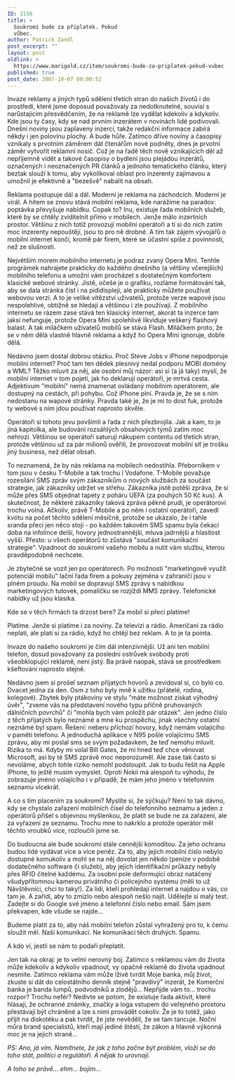 ```yaml
---
ID: 2156
title: >
  Soukromí bude za příplatek. Pokud
  vůbec.
author: Patrick Zandl
post_excerpt: ""
layout: post
oldlink: >
  https://www.marigold.cz/item/soukromi-bude-za-priplatek-pokud-vubec
published: true
post_date: 2007-10-07 09:00:52
---
```

Invaze reklamy a jiných typů sdělení třetích stran do našich životů i do prostředí, které jsme doposud považovaly za nedotknutelné, souvisí s narůstajícím přesvědčením, že na reklamě lze vydělat kdekoliv a kdykoliv. Kde jsou ty časy, kdy se nad prvním inzerátem v novinách lidé podivovali. Dnešní noviny jsou zaplaveny inzercí, takže redakční informace zabírá někdy i jen polovinu plochy. A bude hůře. Zatímco dříve noviny a časopisy vznikaly s prvotním záměrem dát čtenářům nové podněty, dnes je prvotní záměr vytvořit reklamní nosič. Což je na řadě těch nově vznikajících děl až nepříjemně vidět a takové časopisy o bydlení jsou plejádou inzerátů, označených i neoznačených PR článků a jednoho tematického článku, který beztak slouží k tomu, aby vykolíkoval oblast pro inzerenty zajímavou a umožnil je efektivně a "bezešvě" nabalit na obsah. 

Reklama postupuje dál a dál. Moderní je reklama na záchodcích. Moderní je virál. A hitem se znovu stává mobilní reklama, kde narážíme na paradox: poptávka převyšuje nabídku. Copak to? Inu, existuje řada mobilních služeb, které by se chtěly zviditelnit přímo v mobilech.  Jenže málo inzertních prostor. Většinu z nich totiž provozují mobilní operátoři a ti si do nich zatím moc inzerenty nepouštějí, jsou to  pro ně drobné. A tím tak zájem vývojářů o mobilní internet končí, kromě pár firem, které se účastní spíše z povinnosti, než ze slušnosti.

Největším morem mobilního internetu je podraz zvaný Opera Mini. Tenhle prográmek nahrajete prakticky do každého dnešního (a většiny včerejších) mobilního telefonu a umožní vám procházet s dostatečným komfortem klasické webové stránky. Jistě, očeše je o grafiku, rozláme formátování tak, aby se dala stránka číst i na pididispleji, ale prakticky můžete používat webovou verzi. A to je veliké vítězství uživatelů, protože verze wapové jsou nespolehlivé, obtížně se hledají a většinou i zle používají. Z mobilního internetu se rázem zase stává ten klasický internet, akorát ta inzerce tam jaksi nefunguje, protože Opera Mini spolehlivě likviduje veškerý flashový balast. A tak miláčkem uživatelů mobilů se stává Flash. Miláčkem proto, že se v něm dělá vlastně hlavně reklama a když ho Opera Mini ignoruje, dobře dělá. 

Nedávno jsem dostal dobrou otázku. Proč Steve Jobs v iPhone nepodporuje mobilní internet? Proč tam ten dědek plesnivý nedal podporu MOBI domény a WML? Těžko mluvit za něj, ale osobní můj názor: asi si (a já taky) myslí, že mobilní internet v tom pojetí, jak ho deklarují operátoři, je mrtvá cesta. Adjektivum "mobilní" nemá znamenat ovládaný mobilním operátorem, ale dostupný na cestách, při pohybu. Což iPhone plní. Pravda je, že se s ním nedostanu na wapové stránky. Pravda také je, že je mi to dost fuk, protože ty webové s ním jdou používat naprosto skvěle. 

Operátoři si tohoto jevu povšimli a řada z nich přezbrojila. Jak a kam, to je jiná kapitolka, ale budování rozsáhlých obsahových týmů zatím moc nehrozí. Většinou se operátoři saturují nákupem contentu od třetích stran, protože většinou už za pár milionů ověřili,  že provozovat mobilní síť je trošku jiný business, než dělat obsah. 

To neznamená, že by nás reklama na mobilech nedostihla. Přeborníkem v tom jsou v česku T-Mobile a tak trochu i Vodafone. T-Mobile považuje rozesílání SMS zpráv svým zákazníkům o nových službách za součást strategie, jak zákazníky udržet ve střehu. Zákazníka jistě potěší zpráva, že si může přes SMS objednat tapety z poháru UEFA (za pouhých 50 Kč kus). A skutečnost, že některé zákazníky taková zpráva pěkně prudí, je operátorovi trochu volná. Ačkoliv, právě T-Mobile a po něm i ostatní operátoři, zavedl kvótu na počet těchto sdělení měsíčně, protože se ukázalo, že i tahle sranda přeci jen něco stojí - po každém takovém SMS spamu byla čekací doba na infolince delší, hovory jednostrannější, mluva jadrnější a hlasitost vyšší. Přesto: u všech operátorů to zůstává "součást komunikační strategie". Vpadnout do soukromí vašeho mobilu a nutit vám službu, kterou pravděpodobně nechcete. 

Je zbytečné se vozit jen po operátorech. Po možnosti "marketingově využít potenciál mobilu" lační řada firem a pokusy zejména v zahraničí jsou v plném proudu. Na mobil se dopravují SMS zprávy s nabídkou marketingových tutovek, pomaličku se rozjíždí MMS zprávy. Telefonické nabídky už jsou klasika. 

Kde se v těch firmách ta drzost bere? Za mobil si přeci platíme!

Platíme. Jenže si platíme i za noviny. Za televizi a rádio. Američani za rádio neplatí, ale platí si za rádio, když ho chtějí bez reklam. A to je ta pointa. 

Invaze do našeho soukromí je čím dál intenzivnější. Už ani ten mobilní telefon, dosud považovaný za poslední ostrůvek svobody proti všeobklopující reklamě, není jistý. Ba právě naopak, stává se prostředkem kšeftování naprosto stejně. 

Nedávno jsem si prošel seznam přijatých hovorů a zevidoval si, co bylo co. Dvacet jedna za den. Osm z toho byly mně k užitku (přátelé, rodina, kolegové). Zbytek byly ptákoviny ve stylu "máte možnost získat výhodný úvěr", "zveme vás na představení nového typu příčně pruhovaných dálničních povrchů" či "mohla bych vám položit pár otázek". Jen jedno číslo z těch přijatých bylo neznámé a mne ku prospěchu, jinak všechny ostatní neznámé byl spam. Řešení: neberu příchozí hovory, když nemám volajícího v paměti telefonu. A jednoduchá aplikace v N95 pošle volajícímu SMS zprávu, aby mi poslal sms se svým požadavkem, že teď nemohu mluvit. Rizika to má. Kdyby mi volal Bill Gates, že mi hned teď chce věnovat Microsoft, asi by té SMS zprávě moc neporozuměl. Ale zase tak často si nevoláme, abych tohle riziko nemohl podstoupit. Jak to budu řešit na Apple iPhone, to ještě musím vymyslet. Oproti Nokii má alespoň tu výhodu, že zobrazuje jméno volajícího i v případě, že mám jeho jméno v telefonním seznamu vícekrát. 

A co s tím placením za soukromí? Myslíte si, že sýčkuju? Není to tak dávno, kdy se chystalo zařazení mobilních čísel do telefonního seznamu a jeden z operátorů přišel s objevnou myšlenkou, že platit se bude ne za zařazení, ale za vyřazení ze seznamu. Trochu mne to nakrklo a protože operátor měl těchto vroubků více, rozloučili jsme se. 

Do budoucna ale bude soukromí stále cennější komoditou. Za jeho ochranu budou lidé vydávat více a více peněz. Za to, aby jejich mobilní číslo nebylo dostupné komukoliv a mohl se na něj dovolat jen někdo (peníze v podobě dodatečného software či služeb), aby jejich identifikační průkazy nebyly přes RFID čitelné každému. Za osobní pole deformující obraz natáčený všudypřítomnou kamerou privátního či policejního systému (měli to už Návštěvníci, chci to taky!). Za lidi, kteří prohledají internet a najdou o vás, co tam je. A zařídí, aby to zmizlo nebo alespoň nešlo najít. Udělejte si malý test. Zadejte si do Google své jméno a telefonní číslo nebo email. Sám jsem překvapen, kde všude se najde... 

Budeme platit za to, aby náš mobilní telefon zůstal vyhražený pro to, k čemu sloužit měl. Naší komunikaci. Ne komunikaci těch druhých. Spamu. 

A kdo ví, jestli se nám to podaří přeplatit. 

Jen tak na okraj: je to velmi nerovný boj. Zatímco s reklamou vám do života může kdekoliv a kdykoliv vpadnout, vy opačně reklamě do života vpadnout nesmíte. Zatímco reklama vám může lživě tvrdit Moje banka, můj život, zkuste si dát do celostátního denník stejně "pravdivý" inzerát, že Komerční banka je banda lumpů, podvodníků a zlodějů... Nepřijde vám to... trochu rozpor? Trochu nefér? Nedivte se potom, že existuje řada aktivit, které hlásají, že ochranné známky, značky a loga vstupem do veřejného prostoru přestávají být chráněné a lze s nimi provádět cokoliv. Že je to totéž, jako přijít na diskotéku a pak tvrdit, že jste nevěděli, že se tam tancuje. Noční můra brand specialistů, kteří mají jediné štěstí, že zákon a hlavně výkonná moc je na jejich straně...  

<em>PS: Ano, já vím. Namítnete, že jak z toho začne být problém, vloží se do toho stát, politici a regulátoři. A nějak to urovnají. 

A toho se právě... ehm... bojím... </em>